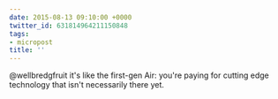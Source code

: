 ```yaml
---
date: 2015-08-13 09:10:00 +0000
twitter_id: 631814964211150848
tags:
- micropost
title: ''
---
```


@wellbredgfruit it's like the first-gen Air: you're paying for cutting edge technology that isn't necessarily there yet.
